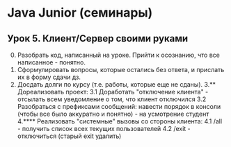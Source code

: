 # Java Junior (семинары)
## Урок 5. Клиент/Сервер своими руками
0. Разобрать код, написанный на уроке. Прийти к осознанию, что все написанное - понятно.
1. Сформулировать вопросы, которые остались без ответа, и прислать их в форму сдачи дз.
2. Досдать долги по курсу (т.е. работы, которые еще не сданы).
   3.** Дореализовать проект:
   3.1 Доработать "отключение клиента" - отсылать всем уведомление о том, что клиент отключился
   3.2 Разобраться с префиксами сообщений: навести порядок в консоли (чтобы все было аккуратно и понятно) - на усмотрение студент
   4.**** Реализовать "системные" вызовы со стороны клиента:
   4.1 /all - получить список всех текущих пользователей
   4.2 /exit - отключиться (старый exit удалить)
